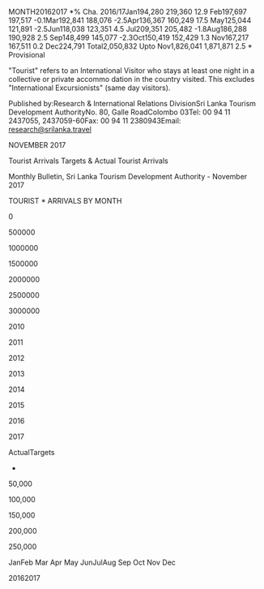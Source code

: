 MONTH20162017 *% Cha. 2016/17Jan194,280 219,360 12.9 Feb197,697 197,517 -0.1Mar192,841 188,076 -2.5Apr136,367 160,249 17.5 May125,044 121,891 -2.5Jun118,038 123,351 4.5 Jul209,351 205,482 -1.8Aug186,288 190,928 2.5 Sep148,499 145,077 -2.3Oct150,419 152,429 1.3 Nov167,217 167,511 0.2 Dec224,791 Total2,050,832 Upto Nov1,826,041 1,871,871 2.5 * Provisional

"Tourist" refers to an International Visitor who stays at least one night in a collective or private accommo dation in the country visited. This excludes "International Excursionists" (same day visitors).

Published by:Research & International Relations DivisionSri Lanka Tourism Development AuthorityNo. 80, Galle RoadColombo 03Tel: 00 94 11 2437055, 2437059-60Fax: 00 94 11 2380943Email: research@srilanka.travel

NOVEMBER 2017

Tourist Arrivals Targets & Actual Tourist Arrivals

Monthly Bulletin, Sri Lanka Tourism Development Authority - November 2017

TOURIST * ARRIVALS BY MONTH

0

500000

1000000

1500000

2000000

2500000

3000000

2010

2011

2012

2013

2014

2015

2016

2017

ActualTargets

-

50,000

100,000

150,000

200,000

250,000

JanFeb Mar Apr May JunJulAug Sep Oct Nov Dec

20162017